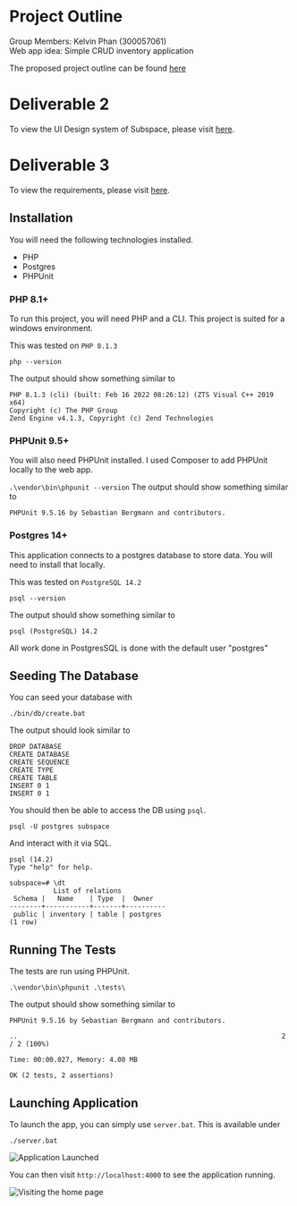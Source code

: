 # Project Outline

Group Members: Kelvin Phan (300057061)<br>
Web app idea: Simple CRUD inventory application

The proposed project outline can be found [here](docs/ProjectDescription.md)

# Deliverable 2

To view the UI Design system of Subspace, please visit [here](docs/UIDesignSystem.md).

# Deliverable 3

To view the requirements, please visit [here](docs/Deliverable3.md).

## Installation

You will need the following technologies installed.

* PHP
* Postgres
* PHPUnit

### PHP 8.1+

To run this project, you will need PHP and a CLI.
This project is suited for a windows environment.

This was tested on `PHP 8.1.3`

```
php --version
```

The output should show something similar to

```
PHP 8.1.3 (cli) (built: Feb 16 2022 08:26:12) (ZTS Visual C++ 2019 x64)
Copyright (c) The PHP Group
Zend Engine v4.1.3, Copyright (c) Zend Technologies
```
### PHPUnit 9.5+
You will also need PHPUnit installed. I used Composer to add PHPUnit locally to the web app.

```.\vendor\bin\phpunit --version```
The output should show something similar to

```PHPUnit 9.5.16 by Sebastian Bergmann and contributors.```

### Postgres 14+

This application connects to a postgres database to store data.
You will need to install that locally.

This was tested on `PostgreSQL 14.2`

```
psql --version
```

The output should show something similar to

```
psql (PostgreSQL) 14.2
```

All work done in PostgresSQL is done with the default user "postgres"

## Seeding The Database

You can seed your database with

```
./bin/db/create.bat
```

The output should look similar to

```
DROP DATABASE
CREATE DATABASE
CREATE SEQUENCE
CREATE TYPE
CREATE TABLE
INSERT 0 1
INSERT 0 1
```

You should then be able to access the DB using `psql`.

```
psql -U postgres subspace
```

And interact with it via SQL.

```
psql (14.2)
Type "help" for help.

subspace=# \dt
           List of relations
 Schema |   Name    | Type  |  Owner
--------+-----------+-------+----------
 public | inventory | table | postgres
(1 row)
```
## Running The Tests
The tests are run using PHPUnit.

```.\vendor\bin\phpunit .\tests\```

The output should show something similar to

```
PHPUnit 9.5.16 by Sebastian Bergmann and contributors.

..                                                                  2 / 2 (100%)

Time: 00:00.027, Memory: 4.00 MB

OK (2 tests, 2 assertions)
```


## Launching Application

To launch the app, you can simply use `server.bat`.
This is available under

```
./server.bat
```

![Application Launched](/images/app_launched.png)

You can then visit `http://localhost:4000` to see the application running.

![Visiting the home page](/images/app_running.PNG)

